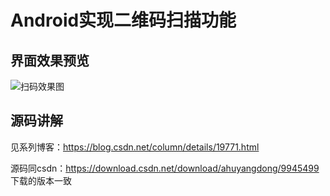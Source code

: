 # Android实现二维码扫描功能
## 界面效果预览
![扫码效果图](https://github.com/ahuyangdong/QrCodeDemo4/demo.gif)
## 源码讲解
见系列博客：https://blog.csdn.net/column/details/19771.html

源码同csdn：https://download.csdn.net/download/ahuyangdong/9945499 下载的版本一致